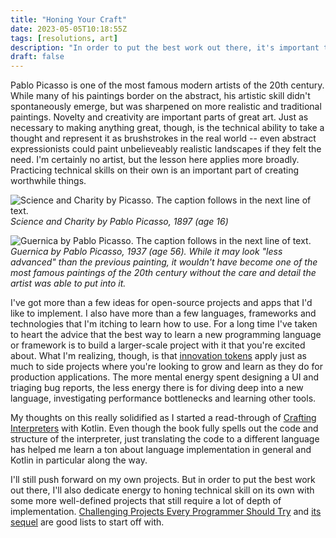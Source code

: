 ```yaml
---
title: "Honing Your Craft"
date: 2023-05-05T10:18:55Z
tags: [resolutions, art]
description: "In order to put the best work out there, it's important to take time to sharpen your tools."
draft: false
---
```


Pablo Picasso is one of the most famous modern artists of the 20th century. While many of his paintings border on the abstract, his artistic skill didn't spontaneously emerge, but was sharpened on more realistic and traditional paintings. Novelty and creativity are important parts of great art. Just as necessary to making anything great, though, is the technical ability to take a thought and represent it as brushstrokes in the real world -- even abstract expressionists could paint unbelieveably realistic landscapes if they felt the need. I'm certainly no artist, but the lesson here applies more broadly. Practicing technical skills on their own is an important part of creating worthwhile things.

![Science and Charity by Picasso. The caption follows in the next line of text.](/blog/images/picasso_science-and-charity.jpg)
**Science and Charity* by Pablo Picasso, 1897 (age 16)*

![Guernica by Pablo Picasso. The caption follows in the next line of text.](/blog/images/picasso_guernica.jpg)
**Guernica* by Pablo Picasso, 1937 (age 56). While it may look "less advanced" than the previous painting, it wouldn't have become one of the most famous paintings of the 20th century without the care and detail the artist was able to put into it.*

I've got more than a few ideas for open-source projects and apps that I'd like to implement. I also have more than a few languages, frameworks and technologies that I'm itching to learn how to use. For a long time I've taken to heart the advice that the best way to learn a new programming language or framework is to build a larger-scale project with it that you're excited about. What I'm realizing, though, is that [innovation tokens](https://mcfunley.com/choose-boring-technology) apply just as much to side projects where you're looking to grow and learn as they do for production applications. The more mental energy spent designing a UI and triaging bug reports, the less energy there is for diving deep into a new language, investigating performance bottlenecks and learning other tools.

My thoughts on this really solidified as I started a read-through of [Crafting Interpreters](http://craftinginterpreters.com/) with Kotlin. Even though the book fully spells out the code and structure of the interpreter, just translating the code to a different language has helped me learn a ton about language implementation in general and Kotlin in particular along the way.

I'll still push forward on my own projects. But in order to put the best work out there, I'll also dedicate energy to honing technical skill on its own with some more well-defined projects that still require a lot of depth of implementation. [Challenging Projects Every Programmer Should Try](https://austinhenley.com/blog/challengingprojects.html) and [its sequel](https://austinhenley.com/blog/morechallengingprojects.html) are good lists to start off with.